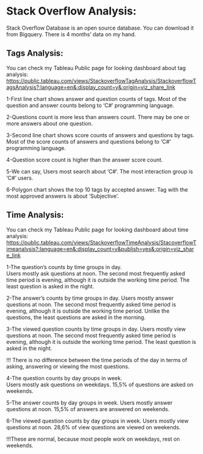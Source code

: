 # Stack Overflow Analysis: 
Stack Overflow Database is an open source database. You can download it from Bigquery. There is 4 months’ data on my hand. 

## Tags Analysis: 
You can check my Tableau Public page for looking dashboard  about tag analysis: https://public.tableau.com/views/StackoverflowTagAnalysis/StackoverflowTagsAnalysis?:language=en&:display_count=y&:origin=viz_share_link 

1-First line chart shows answer and question counts of tags. Most of the question and answer counts belong to ‘C#’ programming language. 

2-Questions count is more less than answers count.  There may be one or more answers about one question. 

3-Second line chart shows score counts of answers and questions by tags. Most of the score counts of answers and questions belong to ‘C#’ programming language. 

4-Question score count is higher than the answer score count. 

5-We can say, Users most search about ‘C#’. The most interaction group is ‘C#’ users. 

6-Polygon chart shows the top 10 tags by accepted answer. Tag with the most approved answers is about ‘Subjective’. 


## Time Analysis: 
You can check my Tableau Public page for looking dashboard  about time analysis:
https://public.tableau.com/views/StackoverflowTimeAnalysis/StacoverflowTimeanalysis?:language=en&:display_count=y&publish=yes&:origin=viz_share_link 

1-The question’s counts by time groups in day.  
Users mostly ask questions at noon. The second most frequently asked time period is evening, although it is outside the working time period. The least question is asked in the night.

2-The answer’s counts by time groups in day. 
Users mostly answer questions at noon. The second most frequently asked time period is evening, although it is outside the working time period. Unlike the questions, the least questions are asked in the morning.

3-The viewed question counts by time groups in day. 
Users mostly view questions at noon. The second most frequently asked time period is evening, although it is outside the working time period. The least question is asked in the night.

!!! There is no difference between the time periods of the day in terms of asking, answering or viewing the most questions. 

4-The question counts by day groups in week.  
Users mostly ask questions on weekdays. 15,5% of questions are asked on weekends. 

5-The answer counts by day groups in week. 
Users mostly answer questions at noon. 15,5% of answers are answered on weekends. 

6-The viewed question counts by day groups in week. 
Users mostly view questions at noon. 28,6% of view questions are viewed on weekends. 

!!!These are normal, because most people work on weekdays, rest on weekends.  

